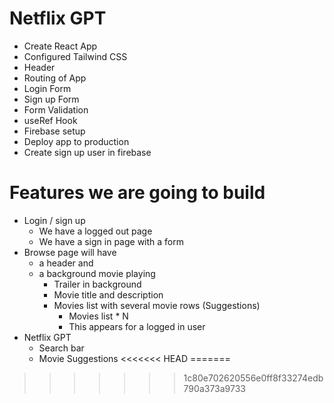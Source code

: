 # Netflix GPT

- Create React App
- Configured Tailwind CSS
- Header
- Routing of App
- Login Form
- Sign up Form
- Form Validation
- useRef Hook
- Firebase setup
- Deploy app to production
- Create sign up user in firebase

# Features we are going to build
- Login / sign up
    - We have a logged out page
    - We have a sign in page with a form
 - Browse page will have 
   - a header and 
   - a background movie playing
        - Trailer in background
        - Movie title and description
        - Movies list with several movie rows (Suggestions)
            - Movies list * N
            - This appears for a logged in user
- Netflix GPT
    - Search bar
    - Movie Suggestions
<<<<<<< HEAD
=======

>>>>>>> 1c80e702620556e0ff8f33274edb790a373a9733
